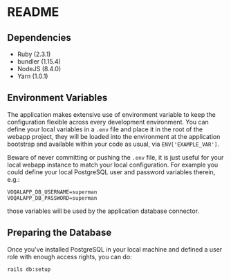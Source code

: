 # README

## Dependencies

* Ruby (2.3.1)
* bundler (1.15.4)
* NodeJS (8.4.0)
* Yarn (1.0.1)

## Environment Variables

The application makes extensive use of environment variable to keep the configuration flexible across every development environment.
You can define your local variables in a `.env` file and place it in the root of the webapp project,
they will be loaded into the environment at the application bootstrap and available within your code as usual, via `ENV['EXAMPLE_VAR']`.

Beware of never committing or pushing the `.env` file, it is just useful for your local webapp instance to match your local configuration.
For example you could define your local PostgreSQL user and password variables therein, e.g.:

```
VOQALAPP_DB_USERNAME=superman
VOQALAPP_DB_PASSWORD=superman
```

those variables will be used by the application database connector.

## Preparing the Database

Once you've installed PostgreSQL in your local machine and defined a user role with enough access rights, you can do:

```
rails db:setup
```
